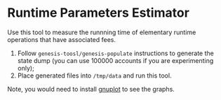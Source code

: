 # Runtime Parameters Estimator

Use this tool to measure the runnning time of elementary runtime operations that have associated fees.

1. Follow `genesis-toosl/genesis-populate` instructions to generate the state dump (you can use 100000 accounts if you are experimenting only);
2. Place generated files into `/tmp/data` and run this tool.

Note, you would need to install [gnuplot](http://gnuplot.info/) to see the graphs.
